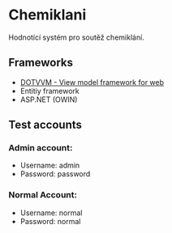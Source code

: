 # Chemiklani
Hodnotící systém pro soutěž chemiklání.

## Frameworks
* <a href="https://www.dotvvm.com/">DOTVVM - View model framework for web</a>
* Entitiy framework
* ASP.NET (OWIN)

## Test accounts
### Admin account:
* Username: admin
* Password: password
### Normal Account:
* Username: normal
* Password: normal
